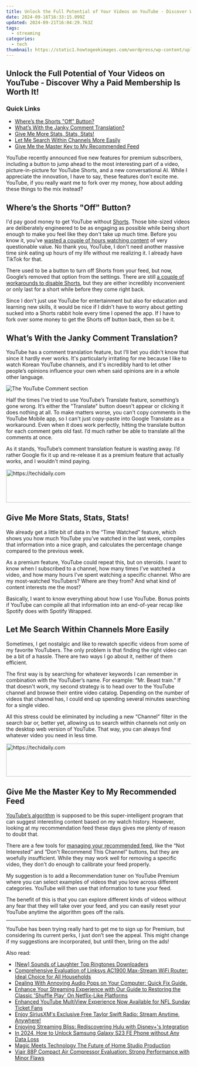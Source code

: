 ```yaml
---
title: Unlock the Full Potential of Your Videos on YouTube - Discover Why a Paid Membership Is Worth It!
date: 2024-09-16T16:33:15.099Z
updated: 2024-09-21T16:04:29.763Z
tags:
  - streaming
categories:
  - tech
thumbnail: https://static1.howtogeekimages.com/wordpress/wp-content/uploads/2024/07/a-hand-holding-a-phone-with-youtube-logo-coming-out-of-the-screen-and-several-youtube-logos-in-the-background.jpg
---
```


## Unlock the Full Potential of Your Videos on YouTube - Discover Why a Paid Membership Is Worth It!

### Quick Links

* [Where’s the Shorts "Off" Button?](https://android-unlock.techidaily.com/how-to-track-imei-number-of-huawei-p60-through-google-earth-by-drfone-android/)
* [What’s With the Janky Comment Translation?](https://youtube-stream.techidaily.com/new-from-hidden-gems-to-hit-videos-strategies-for-success/)
* [Give Me More Stats, Stats, Stats!](https://ai-vdieo-software.techidaily.com/fcpx-essentials-working-with-freeze-frames-and-slow-motion-video/)
* [Let Me Search Within Channels More Easily](https://android-unlock.techidaily.com/everything-you-need-to-know-about-lock-screen-settings-on-your-meizu-21-pro-by-drfone-android/)
* [Give Me the Master Key to My Recommended Feed](https://some-skills.techidaily.com/in-2024-strategies-for-merging-youtube-music-and-video-content-effectively/)

 YouTube recently announced five new features for premium subscribers, including a button to jump ahead to the most interesting part of a video, picture-in-picture for YouTube Shorts, and a new conversational AI. While I appreciate the innovation, I have to say, these features don't excite me. YouTube, if you really want me to fork over my money, how about adding these things to the mix instead?

##  Where’s the Shorts "Off" Button?

 I'd pay good money to get YouTube without [Shorts](https://hardware-help.techidaily.com/enhance-your-gaming-world-the-ultimate-guide-to-installing-asus-970-pro-gpus/). Those bite-sized videos are deliberately engineered to be as engaging as possible while being short enough to make you feel like they don't take up much time. Before you know it, you’ve [wasted a couple of hours watching content](https://youtube-data.techidaily.com/-cutting-edge-apps-top-10-for-editing-youtube-shorts/) of very questionable value. No thank you, YouTube, I don't need another massive time sink eating up hours of my life without me realizing it. I already have TikTok for that.

 There used to be a button to turn off Shorts from your feed, but now, Google’s removed that option from the settings. There are still [a couple of workarounds to disable Shorts](https://review-topics.techidaily.com/recover-your-messages-after-civi-3-disney-100th-anniversary-edition-has-been-deleted-by-fonelab-android-recover-messages/), but they are either incredibly inconvenient or only last for a short while before they come right back.

 Since I don't just use YouTube for entertainment but also for education and learning new skills, it would be nice if I didn't have to worry about getting sucked into a Shorts rabbit hole every time I opened the app. If I have to fork over some money to get the Shorts off button back, then so be it.

##  What’s With the Janky Comment Translation?

 YouTube has a comment translation feature, but I’ll bet you didn't know that since it hardly ever works. It's particularly irritating for me because I like to watch Korean YouTube channels, and it's incredibly hard to let other people’s opinions influence your own when said opinions are in a whole other language.

![The YouTube Comment section](https://static1.howtogeekimages.com/wordpress/wp-content/uploads/2024/07/the-youtube-comment-section.jpg) 

 Half the times I’ve tried to use YouTube’s Translate feature, something’s gone wrong. It’s either the "Translate" button doesn't appear or clicking it does nothing at all. To make matters worse, you can't copy comments in the YouTube Mobile app, so I can't just copy-paste into Google Translate as a workaround. Even when it does work perfectly, hitting the translate button for each comment gets old fast. I’d much rather be able to translate all the comments at once.

 As it stands, YouTube’s comment translation feature is wasting away. I’d rather Google fix it up and re-release it as a premium feature that actually works, and I wouldn't mind paying.

<!-- affiliate ads begin -->
<a href="https://aligracehair.sjv.io/c/5597632/1902294/19272" target="_top" id="1902294">
  <img src="//a.impactradius-go.com/display-ad/19272-1902294" border="0" alt="https://techidaily.com" width="728" height="90"/>
</a>
<img height="0" width="0" src="https://aligracehair.sjv.io/i/5597632/1902294/19272" style="position:absolute;visibility:hidden;" border="0" />
<!-- affiliate ads end -->

##  Give Me More Stats, Stats, Stats!

 We already get a little bit of data in the “Time Watched” feature, which shows you how much YouTube you’ve watched in the last week, compiles that information into a nice graph, and calculates the percentage change compared to the previous week.

 As a premium feature, YouTube could repeat this, but on steroids. I want to know when I subscribed to a channel, how many times I’ve watched a video, and how many hours I’ve spent watching a specific channel. Who are my most-watched YouTubers? Where are they from? And what kind of content interests me the most?

 Basically, I want to know everything about how I use YouTube. Bonus points if YouTube can compile all that information into an end-of-year recap like Spotify does with Spotify Wrapped.

##  Let Me Search Within Channels More Easily

 Sometimes, I get nostalgic and like to rewatch specific videos from some of my favorite YouTubers. The only problem is that finding the right video can be a bit of a hassle. There are two ways I go about it, neither of them efficient.

 The first way is by searching for whatever keywords I can remember in combination with the YouTuber’s name. For example: “Mr. Beast train.” If that doesn't work, my second strategy is to head over to the YouTube channel and browse their entire video catalog. Depending on the number of videos that channel has, I could end up spending several minutes searching for a single video.

 All this stress could be eliminated by including a new “Channel” filter in the search bar or, better yet, allowing us to search within channels not only on the desktop web version of YouTube. That way, you can always find whatever video you need in less time.

<!-- affiliate ads begin -->
<a href="https://ephamedtechinc.pxf.io/c/5597632/2137219/26400" target="_top" id="2137219">
  <img src="//a.impactradius-go.com/display-ad/26400-2137219" border="0" alt="https://techidaily.com" width="728" height="90"/>
</a>
<img height="0" width="0" src="https://ephamedtechinc.pxf.io/i/5597632/2137219/26400" style="position:absolute;visibility:hidden;" border="0" />
<!-- affiliate ads end -->

##  Give Me the Master Key to My Recommended Feed

[YouTube’s algorithm](https://fix-guide.techidaily.com/simple-solutions-to-fix-android-systemui-has-stopped-error-for-infinix-note-30-5g-drfone-by-drfone-fix-android-problems-fix-android-problems/) is supposed to be this super-intelligent program that can suggest interesting content based on my watch history. However, looking at my recommendation feed these days gives me plenty of reason to doubt that.

 There are a few tools for [managing your recommended feed](https://instagram-video-recordings.techidaily.com/updated-in-2024-unlocking-slow-motion-magic-in-instagram-reels/), like the “Not Interested” and “Don't Recommend This Channel” buttons, but they are woefully insufficient. While they may work well for removing a specific video, they don't do enough to calibrate your feed properly.

 My suggestion is to add a Recommendation tuner on YouTube Premium where you can select examples of videos that you love across different categories. YouTube will then use that information to tune your feed.

 The benefit of this is that you can explore different kinds of videos without any fear that they will take over your feed, and you can easily reset your YouTube anytime the algorithm goes off the rails.

---

 YouTube has been trying really hard to get me to sign up for Premium, but considering its current perks, I just don’t see the appeal. This might change if my suggestions are incorporated, but until then, bring on the ads!

<ins class="adsbygoogle"
     style="display:block"
     data-ad-format="autorelaxed"
     data-ad-client="ca-pub-7571918770474297"
     data-ad-slot="1223367746"></ins>

<ins class="adsbygoogle"
     style="display:block"
     data-ad-client="ca-pub-7571918770474297"
     data-ad-slot="8358498916"
     data-ad-format="auto"
     data-full-width-responsive="true"></ins>

<span class="atpl-alsoreadstyle">Also read:</span>
<div><ul>
<li><a href="https://extra-support.techidaily.com/new-sounds-of-laughter-top-ringtones-downloaders/"><u>[New] Sounds of Laughter Top Ringtones Downloaders</u></a></li>
<li><a href="https://buynow-help.techidaily.com/comprehensive-evaluation-of-linksys-ac1900-max-stream-wifi-router-ideal-choice-for-all-households/"><u>Comprehensive Evaluation of Linksys AC1900 Max-Stream WiFi Router: Ideal Choice for All Households</u></a></li>
<li><a href="https://sound-issues.techidaily.com/dealing-with-annoying-audio-pops-on-your-computer-quick-fix-guide/"><u>Dealing With Annoying Audio Pops on Your Computer: Quick Fix Guide.</u></a></li>
<li><a href="https://media-tips.techidaily.com/enhance-your-streaming-experience-with-our-guide-to-restoring-the-classic-shuffle-play-on-netflix-like-platforms/"><u>Enhance Your Streaming Experience with Our Guide to Restoring the Classic 'Shuffle Play' On Netflix-Like Platforms</u></a></li>
<li><a href="https://media-tips.techidaily.com/enhanced-youtube-multiview-experience-now-available-for-nfl-sunday-ticket-fans/"><u>Enhanced YouTube MultiView Experience Now Available for NFL Sunday Ticket Fans</u></a></li>
<li><a href="https://media-tips.techidaily.com/enjoy-siriusxms-exclusive-free-taylor-swift-radio-stream-anytime-anywhere/"><u>Enjoy SiriusXM's Exclusive Free Taylor Swift Radio: Stream Anytime, Anywhere!</u></a></li>
<li><a href="https://media-tips.techidaily.com/enjoying-streaming-bliss-rediscovering-hulu-with-disneypluss-integration/"><u>Enjoying Streaming Bliss: Rediscovering Hulu with Disney+'s Integration</u></a></li>
<li><a href="https://android-unlock.techidaily.com/in-2024-how-to-unlock-samsung-galaxy-s23-fe-phone-without-any-data-loss-by-drfone-android/"><u>In 2024, How to Unlock Samsung Galaxy S23 FE Phone without Any Data Loss</u></a></li>
<li><a href="https://extra-hints.techidaily.com/magic-meets-technology-the-future-of-home-studio-production/"><u>Magic Meets Technology The Future of Home Studio Production</u></a></li>
<li><a href="https://buynow-marvelous.techidaily.com/viair-88p-compact-air-compressor-evaluation-strong-performance-with-minor-flaws/"><u>Viair 88P Compact Air Compressor Evaluation: Strong Performance with Minor Flaws</u></a></li>
</ul></div>

